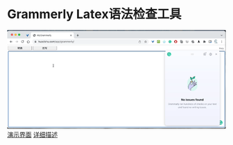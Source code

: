 # Grammerly Latex语法检查工具

![](./data/demo.gif)
[演示界面](https://huacishu.com/app/grammerly/)
[详细描述](https://huacishu.com/2022/08/27/my_grammerly/)




